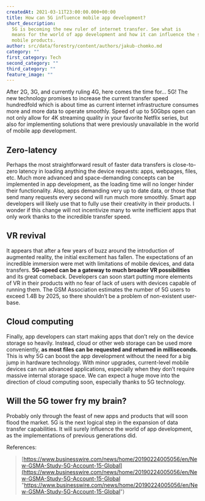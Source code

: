 ```yaml
---
createdAt: 2021-03-11T23:00:00.000+00:00
title: How can 5G influence mobile app development?
short_description:
  5G is becoming the new ruler of internet transfer. See what is
  means for the world of app development and how it can influence the shape of future
  mobile products.
author: src/data/forestry/content/authors/jakub-chomko.md
category: ""
first_category: Tech
second_category: ""
third_category: ""
feature_image: ""
---
```


After 2G, 3G, and currently ruling 4G, here comes the time for… 5G! The new technology promises to increase the current transfer speed hundredfold which is about time as current internet infrastructure consumes more and more data to operate smoothly. Speed of up to 50Gbps open can not only allow for 4K streaming quality in your favorite Netflix series, but also for implementing solutions that were previously unavailable in the world of mobile app development.

## Zero-latency

Perhaps the most straightforward result of faster data transfers is close-to-zero latency in loading anything the device requests: apps, webpages, files, etc. Much more advanced and space-demanding concepts can be implemented in app development, as the loading time will no longer hinder their functionality. Also, apps demanding very up to date data, or those that send many requests every second will run much more smoothly. Smart app developers will likely use that to fully use their creativity in their products. I wonder if this change will not incentivize many to write inefficient apps that only work thanks to the incredible transfer speed.

## VR revival

It appears that after a few years of buzz around the introduction of augmented reality, the initial excitement has fallen. The expectations of an incredible immersion were met with limitations of mobile devices, and data transfers. **5G-speed can be a gateway to much broader VR possibilities** and its great comeback. Developers can soon start putting more elements of VR in their products with no fear of lack of users with devices capable of running them. The GSM Association estimates the number of 5G users to exceed 1.4B by 2025, so there shouldn’t be a problem of non-existent user-base.

## Cloud computing

Finally, app developers can start making apps that don’t rely on the device storage so heavily. Instead, cloud or other web storage can be used more conveniently, **as most files can be requested and returned in milliseconds.** This is why 5G can boost the app development without the need for a big jump in hardware technology. With minor upgrades, current-level mobile devices can run advanced applications, especially when they don’t require massive internal storage space. We can expect a huge move into the direction of cloud computing soon, especially thanks to 5G technology.

## Will the 5G tower fry my brain?

Probably only through the feast of new apps and products that will soon flood the market. 5G is the next logical step in the expansion of data transfer capabilities. It will surely influence the world of app development, as the implementations of previous generations did.

References:

> [https://www.businesswire.com/news/home/20190224005056/en/New-GSMA-Study-5G-Account-15-Global](https://www.businesswire.com/news/home/20190224005056/en/New-GSMA-Study-5G-Account-15-Global "https://www.businesswire.com/news/home/20190224005056/en/New-GSMA-Study-5G-Account-15-Global")
